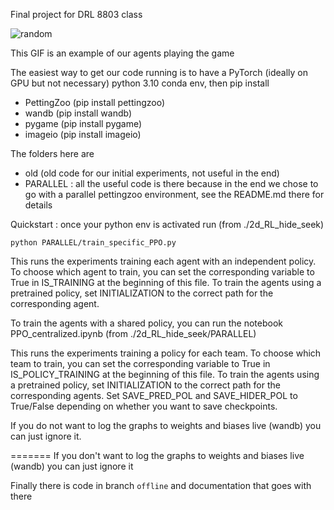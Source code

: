 Final project for DRL 8803 class

![random](https://github.com/user-attachments/assets/cb374134-8b6e-4ddc-b5e7-3dc3f8f8cd28)


This GIF is an example of our agents playing the game

The easiest way to get our code running is to have a PyTorch (ideally on GPU but not necessary) python 3.10 conda env, then pip install
 - PettingZoo (pip install pettingzoo)
 - wandb (pip install wandb)
 - pygame (pip install pygame)
 - imageio (pip install imageio)


The folders here are
 - old (old code for our initial experiments, not useful in the end)
 - PARALLEL : all the useful code is there because in the end we chose to go with a parallel pettingzoo environment, see the README.md there for details


Quickstart : once your python env is activated run (from ./2d_RL_hide_seek)

```python PARALLEL/train_specific_PPO.py```

This runs the experiments training each agent with an independent policy. To choose which agent to train, you can set the corresponding variable to True in IS_TRAINING at the beginning of this file.
To train the agents using a pretrained policy, set INITIALIZATION to the correct path for the corresponding agent.

To train the agents with a shared policy, you can run the notebook PPO_centralized.ipynb (from ./2d_RL_hide_seek/PARALLEL)

This runs the experiments training a policy for each team. To choose which team to train, you can set the corresponding variable to True in IS_POLICY_TRAINING at the beginning of this file.
To train the agents using a pretrained policy, set INITIALIZATION to the correct path for the corresponding agents.
Set SAVE_PRED_POL and SAVE_HIDER_POL to True/False depending on whether you want to save checkpoints.

If you do not want to log the graphs to weights and biases live (wandb) you can just ignore it.

=======
If you don't want to log the graphs to weights and biases live (wandb) you can just ignore it


Finally there is code in branch ```offline``` and documentation that goes with there
